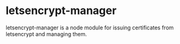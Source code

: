 # letsencrypt-manager

letsencrypt-manager is a node module for issuing certificates from letsencrypt and managing them.
